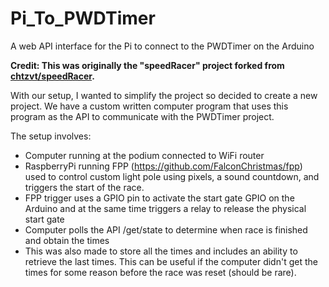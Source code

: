 # Pi_To_PWDTimer

A web API interface for the Pi to connect to the PWDTimer on the Arduino

**Credit: This was originally the "speedRacer" project forked from [chtzvt/speedRacer](https://github.com/chtzvt/speedRacer).**

With our setup, I wanted to simplify the project so decided to create a new project.
We have a custom written computer program that uses this program as the API to communicate with the PWDTimer project.

The setup involves:

- Computer running at the podium connected to WiFi router
- RaspberryPi running FPP (https://github.com/FalconChristmas/fpp) used to control custom light pole using pixels, a sound countdown, and triggers the start of the race.
- FPP trigger uses a GPIO pin to activate the start gate GPIO on the Arduino and at the same time triggers a relay to release the physical start gate
- Computer polls the API /get/state to determine when race is finished and obtain the times
- This was also made to store all the times and includes an ability to retrieve the last times. This can be useful if the computer didn't get the times for some reason before the race was reset (should be rare).
